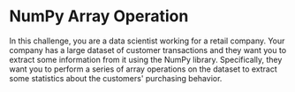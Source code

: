 # NumPy Array Operation

In this challenge, you are a data scientist working for a retail company. Your company has a large dataset of customer transactions and they want you to extract some information from it using the NumPy library. Specifically, they want you to perform a series of array operations on the dataset to extract some statistics about the customers' purchasing behavior.